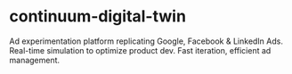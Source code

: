 # continuum-digital-twin
Ad experimentation platform replicating Google, Facebook &amp; LinkedIn Ads. Real-time simulation to optimize product dev. Fast iteration, efficient ad management.
